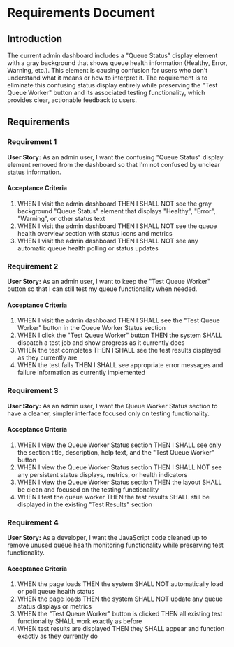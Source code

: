 # Requirements Document

## Introduction

The current admin dashboard includes a "Queue Status" display element with a gray background that shows queue health information (Healthy, Error, Warning, etc.). This element is causing confusion for users who don't understand what it means or how to interpret it. The requirement is to eliminate this confusing status display entirely while preserving the "Test Queue Worker" button and its associated testing functionality, which provides clear, actionable feedback to users.

## Requirements

### Requirement 1

**User Story:** As an admin user, I want the confusing "Queue Status" display element removed from the dashboard so that I'm not confused by unclear status information.

#### Acceptance Criteria

1. WHEN I visit the admin dashboard THEN I SHALL NOT see the gray background "Queue Status" element that displays "Healthy", "Error", "Warning", or other status text
2. WHEN I visit the admin dashboard THEN I SHALL NOT see the queue health overview section with status icons and metrics
3. WHEN I visit the admin dashboard THEN I SHALL NOT see any automatic queue health polling or status updates

### Requirement 2

**User Story:** As an admin user, I want to keep the "Test Queue Worker" button so that I can still test my queue functionality when needed.

#### Acceptance Criteria

1. WHEN I visit the admin dashboard THEN I SHALL see the "Test Queue Worker" button in the Queue Worker Status section
2. WHEN I click the "Test Queue Worker" button THEN the system SHALL dispatch a test job and show progress as it currently does
3. WHEN the test completes THEN I SHALL see the test results displayed as they currently are
4. WHEN the test fails THEN I SHALL see appropriate error messages and failure information as currently implemented

### Requirement 3

**User Story:** As an admin user, I want the Queue Worker Status section to have a cleaner, simpler interface focused only on testing functionality.

#### Acceptance Criteria

1. WHEN I view the Queue Worker Status section THEN I SHALL see only the section title, description, help text, and the "Test Queue Worker" button
2. WHEN I view the Queue Worker Status section THEN I SHALL NOT see any persistent status displays, metrics, or health indicators
3. WHEN I view the Queue Worker Status section THEN the layout SHALL be clean and focused on the testing functionality
4. WHEN I test the queue worker THEN the test results SHALL still be displayed in the existing "Test Results" section

### Requirement 4

**User Story:** As a developer, I want the JavaScript code cleaned up to remove unused queue health monitoring functionality while preserving test functionality.

#### Acceptance Criteria

1. WHEN the page loads THEN the system SHALL NOT automatically load or poll queue health status
2. WHEN the page loads THEN the system SHALL NOT update any queue status displays or metrics
3. WHEN the "Test Queue Worker" button is clicked THEN all existing test functionality SHALL work exactly as before
4. WHEN test results are displayed THEN they SHALL appear and function exactly as they currently do